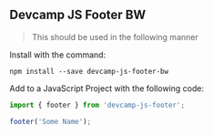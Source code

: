 ## Devcamp JS Footer BW

> This should be used in the following manner
 
 Install with the command:
 
```
npm install --save devcamp-js-footer-bw

```

Add to a JavaScript Project with the following code:

```javascript
import { footer } from 'devcamp-js-footer';

footer('Some Name');
```